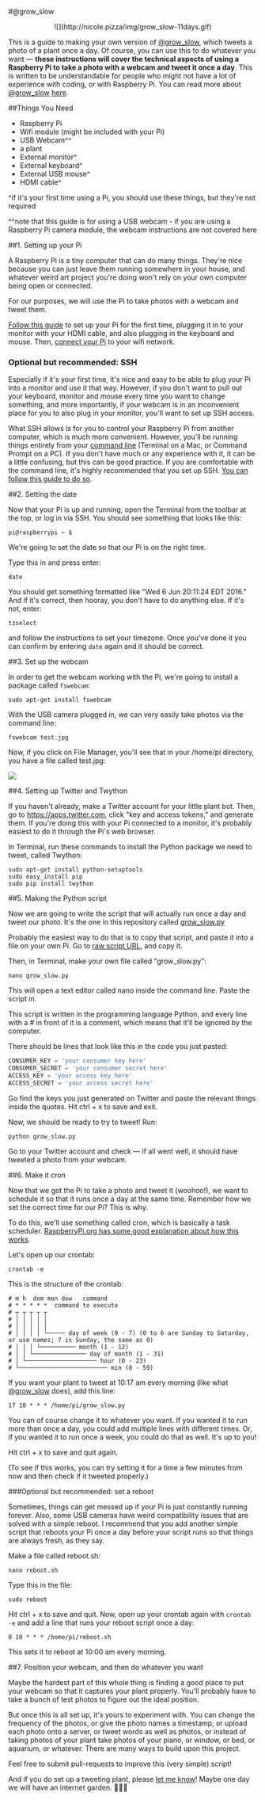 #@grow_slow
<p align="center">
![](http://nicole.pizza/img/grow_slow-11days.gif)

This is a guide to making your own version of [@grow_slow](http://twitter.com/grow_slow), which tweets a photo of a plant once a day. Of course, you can use this to do whatever you want — **these instructions will cover the technical aspects of using a Raspberry Pi to take a photo with a webcam and tweet it once a day**. This is written to be understandable for people who might not have a lot of experience with coding, or with Raspberry Pi. You can read more about [@grow_slow](http://twitter.com/grow_slow) [here](http://nicole.pizza/grow_slow).

##Things You Need

* Raspberry Pi
* Wifi module (might be included with your Pi)
* USB Webcam^^
* a plant
* External monitor^
* External keyboard^
* External USB mouse^
* HDMI cable^

^if it's your first time using a Pi, you should use these things, but they're not required

^^note that this guide is for using a USB webcam - if you are using a Raspberry Pi camera module, the webcam instructions are not covered here

##1. Setting up your Pi

A Raspberry Pi is a tiny computer that can do many things. They're nice because you can just leave them running somewhere in your house, and whatever weird art project you're doing won't rely on your own computer being open or connected.

For our purposes, we will use the Pi to take photos with a webcam and tweet them. 

[Follow this guide](https://www.raspberrypi.org/help/quick-start-guide/) to set up your Pi for the first time, plugging it in to your monitor with your HDMI cable, and also plugging in the keyboard and mouse. Then, [connect your Pi](https://www.raspberrypi.org/documentation/configuration/wireless/) to your wifi network.

### Optional but recommended: SSH

Especially if it's your first time, it's nice and easy to be able to plug your Pi into a monitor and use it that way. However, if you don't want to pull out your keyboard, monitor and mouse every time you want to change something, and more importantly, if your webcam is in an inconvenient place for you to also plug in your monitor, you'll want to set up SSH access.

What SSH allows is for you to control your Raspberry Pi from another computer, which is much more convenient. However, you'll be running things entirely from your [command line](https://en.wikipedia.org/wiki/Command-line_interface) (Terminal on a Mac, or Command Prompt on a PC). If you don't have much or any experience with it, it can be a little confusing, but this can be good practice. If you are comfortable with the command line, it's highly recommended that you set up SSH. [You can follow this guide to do so](https://www.raspberrypi.org/documentation/remote-access/ssh/). 

##2. Setting the date

Now that your Pi is up and running, open the Terminal from the toolbar at the top, or log in via SSH. You should see something that looks like this:

`pi@raspberrypi ~ $`

We're going to set the date so that our Pi is on the right time.

Type this in and press enter:

`date`

You should get something formatted like "Wed 6 Jun 20:11:24 EDT 2016." And if it's correct, then hooray, you don't have to do anything else. If it's not, enter:

`tzselect`

and follow the instructions to set your timezone. Once you've done it you can confirm by entering `date` again and it should be correct.

##3. Set up the webcam

In order to get the webcam working with the Pi, we're going to install a package called `fswebcam`:

`sudo apt-get install fswebcam`

With the USB camera plugged in, we can very easily take photos via the command line:

`fswebcam test.jpg`

Now, if you click on File Manager, you'll see that in your /home/pi directory, you have a file called test.jpg:

![](images/test.jpg)

##4. Setting up Twitter and Twython

If you haven't already, make a Twitter account for your little plant bot. Then, go to https://apps.twitter.com, click "key and access tokens," and generate them. If you're doing this with your Pi connected to a monitor, it's probably easiest to do it through the Pi's web browser. 

In Terminal, run these commands to install the Python package we need to tweet, called Twython:

```
sudo apt-get install python-setuptools
sudo easy_install pip
sudo pip install twython
```

##5. Making the Python script

Now we are going to write the script that will actually run once a day and tweet our photo. It's the one in this repository called [grow_slow.py](https://github.com/nicolehe/grow_slow/blob/master/grow_slow.py)

Probably the easiest way to do that is to copy that script, and paste it into a file on your own Pi. Go to [raw script URL](https://raw.githubusercontent.com/nicolehe/grow_slow/master/grow_slow.py), and copy it.

Then, in Terminal, make your own file called "grow_slow.py":

`nano grow_slow.py`

This will open a text editor called nano inside the command line. Paste the script in.

This script is written in the programming language Python, and every line with a # in front of it is a comment, which means that it'll be ignored by the computer. 

There should be lines that look like this in the code you just pasted:

```python
CONSUMER_KEY = 'your consumer key here'
CONSUMER_SECRET = 'your consumer secret here'
ACCESS_KEY = 'your access key here'
ACCESS_SECRET = 'your access secret here'
```
Go find the keys you just generated on Twitter and paste the relevant things inside the quotes. Hit ctrl + x to save and exit.

Now, we should be ready to try to tweet! Run:

`python grow_slow.py`

Go to your Twitter account and check — if all went well, it should have tweeted a photo from your webcam.

##6. Make it cron

Now that we got the Pi to take a photo and tweet it (woohoo!), we want to schedule it so that it runs once a day at the same time. Remember how we set the correct time for our Pi? This is why.

To do this, we'll use something called cron, which is basically a task scheduler. [RaspberryPi.org has some good explanation about how this works](https://www.raspberrypi.org/documentation/linux/usage/cron.md).

Let's open up our crontab:

`crontab -e`

This is the structure of the crontab:

```
# m h  dom mon dow   command
# * * * * *  command to execute
# ┬ ┬ ┬ ┬ ┬
# │ │ │ │ │
# │ │ │ │ │
# │ │ │ │ └───── day of week (0 - 7) (0 to 6 are Sunday to Saturday, or use names; 7 is Sunday, the same as 0)
# │ │ │ └────────── month (1 - 12)
# │ │ └─────────────── day of month (1 - 31)
# │ └──────────────────── hour (0 - 23)
# └───────────────────────── min (0 - 59)
```

If you want your plant to tweet at 10:17 am every morning (like what [@grow_slow](http://twitter.com/grow_slow) does), add this line:

`17 10 * * * /home/pi/grow_slow.py`

You can of course change it to whatever you want. If you wanted it to run more than once a day, you could add multiple lines with different times. Or, if you wanted it to run once a week, you could do that as well. It's up to you!

Hit ctrl + x to save and quit again.

(To see if this works, you can try setting it for a time a few minutes from now and then check if it tweeted properly.)

###Optional but recommended: set a reboot

Sometimes, things can get messed up if your Pi is just constantly running forever. Also, some USB cameras have weird compatibility issues that are solved with a simple reboot. I recommend that you add another simple script that reboots your Pi once a day before your script runs so that things are always fresh, as they say.

Make a file called reboot.sh:

`nano reboot.sh`

Type this in the file:

`sudo reboot`

Hit ctrl + x to save and quit. Now, open up your crontab again with `crontab -e` and add a line that runs your reboot script once a day:

`0 10 * * * /home/pi/reboot.sh`

This sets it to reboot at 10:00 am every morning.

##7. Position your webcam, and then do whatever you want

Maybe the hardest part of this whole thing is finding a good place to put your webcam so that it captures your plant properly. You'll probably have to take a bunch of test photos to figure out the ideal position.

But once this is all set up, it's yours to experiment with. You can change the frequency of the photos, or give the photo names a timestamp, or upload each photo onto a server, or tweet words as well as photos, or instead of taking photos of your plant take photos of your piano, or window, or bed, or aquarium, or whatever. There are many ways to build upon this project.

Feel free to submit pull-requests to improve this (very simple) script! 

And if you do set up a tweeting plant, please [let me know](mailto:hi@nicole.pizza)! Maybe one day we will have an internet garden. :seedling::seedling::seedling:
















